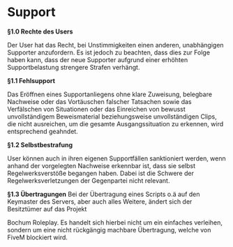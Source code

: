 # Support

**§1.0 Rechte des Users**

Der User hat das Recht, bei Unstimmigkeiten einen anderen, unabhängigen Supporter anzufordern. Es ist jedoch zu beachten, dass dies zur Folge haben kann, dass der neue Supporter aufgrund einer erhöhten Supportbelastung strengere Strafen verhängt.

**§1.1 Fehlsupport**

Das Eröffnen eines Supportanliegens ohne klare Zuweisung, belegbare Nachweise oder das Vortäuschen falscher Tatsachen sowie das Verfälschen von Situationen oder das Einreichen von bewusst unvollständigem Beweismaterial beziehungsweise unvollständigen Clips, die nicht ausreichen, um die gesamte Ausgangssituation zu erkennen, wird entsprechend geahndet.

**§1.2 Selbstbestrafung**

User können auch in ihren eigenen Supportfällen sanktioniert werden, wenn anhand der vorgelegten Nachweise erkennbar ist, dass sie selbst Regelwerksverstöße begangen haben. Dabei ist die Schwere der Regelwerksverletzungen der Gegenpartei nicht relevant.

**§1.3 Übertragungen** Bei der Übertragung eines Scripts o.ä auf den Keymaster des Servers, aber auch alles Weitere, ändert sich der Besitztümer auf das Projekt&#x20;

Bochum Roleplay. Es handelt sich hierbei nicht um ein einfaches verleihen, sondern um eine nicht rückgängig machbare Übertragung, welche von FiveM blockiert wird.
